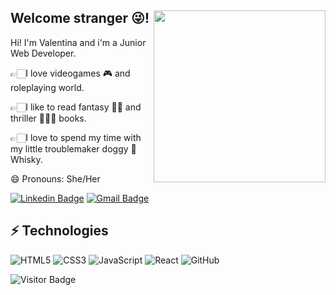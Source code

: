 ## Welcome stranger 😜! <img src="https://imgur.com/KX4YeDl.png" align="right" height="275" /></a>

Hi! I'm Valentina and i'm a Junior Web Developer. 
<p>👉🏻I love videogames 🎮 and roleplaying world.</p>
<p>👉🏻I like to read fantasy 🧙‍♂️ and thriller 🕵🏻‍♀️ books.</p>
<p>👉🏻I love to spend my time with my little troublemaker doggy 🐶 Whisky.</p>

😄 Pronouns: She/Her

[![Linkedin Badge](https://img.shields.io/badge/-ValentinaUrzì-blue?style=flat-square&logo=Linkedin&logoColor=white&link=https://www.linkedin.com/in/valentina-urzì-0a3a86183/)](https://www.linkedin.com/in/valentina-urzì-0a3a86183/)
[![Gmail Badge](https://img.shields.io/badge/-valentina.urzi@gmail.com-c14438?style=flat-square&logo=Gmail&logoColor=white&link=mailto:valentina.urzi@gmail.com)](mailto:valentina.urzi@gmail.com)

## ⚡ Technologies

![HTML5](https://img.shields.io/badge/-HTML5-E34F26?style=flat-square&logo=html5&logoColor=white)
![CSS3](https://img.shields.io/badge/-CSS3-1572B6?style=flat-square&logo=css3)
![JavaScript](https://img.shields.io/badge/-JavaScript-black?style=flat-square&logo=javascript)
![React](https://img.shields.io/badge/-React-black?style=flat-square&logo=react)
![GitHub](https://img.shields.io/badge/-GitHub-181717?style=flat-square&logo=github)

![Visitor Badge](https://visitor-badge.laobi.icu/badge?page_id=aemmadi.aemmadi)
